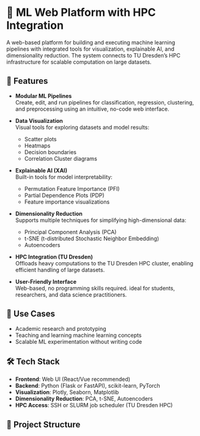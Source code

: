 # 🧠 ML Web Platform with HPC Integration

A web-based platform for building and executing machine learning pipelines with integrated tools for visualization, explainable AI, and dimensionality reduction. The system connects to TU Dresden’s HPC infrastructure for scalable computation on large datasets.

## 🚀 Features

- **Modular ML Pipelines**  
  Create, edit, and run pipelines for classification, regression, clustering, and preprocessing using an intuitive, no-code web interface.

- **Data Visualization**  
  Visual tools for exploring datasets and model results:
  - Scatter plots
  - Heatmaps
  - Decision boundaries
  - Correlation Cluster diagrams

- **Explainable AI (XAI)**  
  Built-in tools for model interpretability:
  - Permutation Feature Importance (PFI)
  - Partial Dependence Plots (PDP)
  - Feature importance visualizations

- **Dimensionality Reduction**  
  Supports multiple techniques for simplifying high-dimensional data:
  - Principal Component Analysis (PCA)
  - t-SNE (t-distributed Stochastic Neighbor Embedding)
  - Autoencoders

- **HPC Integration (TU Dresden)**  
  Offloads heavy computations to the TU Dresden HPC cluster, enabling efficient handling of large datasets.

- **User-Friendly Interface**  
  Web-based, no programming skills required. ideal for students, researchers, and data science practitioners.

## 🎯 Use Cases

- Academic research and prototyping
- Teaching and learning machine learning concepts
- Scalable ML experimentation without writing code

## 🛠️ Tech Stack

- **Frontend**: Web UI (React/Vue recommended)
- **Backend**: Python (Flask or FastAPI), scikit-learn, PyTorch
- **Visualization**: Plotly, Seaborn, Matplotlib
- **Dimensionality Reduction**: PCA, t-SNE, Autoencoders
- **HPC Access**: SSH or SLURM job scheduler (TU Dresden HPC)

## 📁 Project Structure


